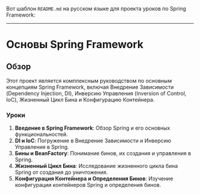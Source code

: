 Вот шаблон `README.md` на русском языке для проекта уроков по Spring Framework:

---

# Основы Spring Framework

## Обзор
Этот проект является комплексным руководством по основным концепциям Spring Framework, включая Внедрение Зависимости (Dependency Injection, DI), Инверсию Управления (Inversion of Control, IoC), Жизненный Цикл Бина и Конфигурацию Контейнера.

### Уроки
1. **Введение в Spring Framework**: Обзор Spring и его основных функциональностей.
2. **DI и IoC**: Погружение в Внедрение Зависимости и Инверсию Управления в Spring.
3. **Бины и BeanFactory**: Понимание бинов, их создания и управления в Spring.
4. **Жизненный Цикл Бина**: Исследование жизненного цикла бина Spring от создания до уничтожения.
5. **Конфигурация Контейнера и Определения Бинов**: Изучение конфигурации контейнеров Spring и определения бинов.
